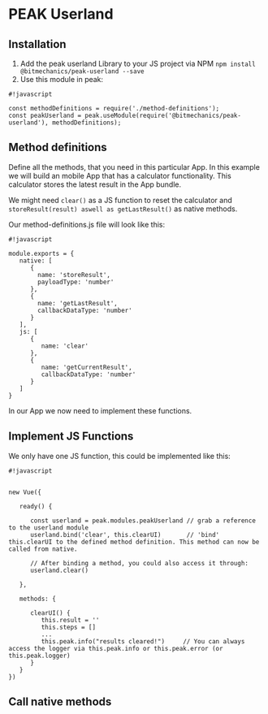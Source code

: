 # PEAK Userland #

## Installation ##

1. Add the peak userland Library to your JS project via NPM ```npm install @bitmechanics/peak-userland --save```
2. Use this module in peak:

```
#!javascript

const methodDefinitions = require('./method-definitions');
const peakUserland = peak.useModule(require('@bitmechanics/peak-userland'), methodDefinitions);
```

## Method definitions ##

Define all the methods, that you need in this particular App.
In this example we will build an mobile App that has a calculator functionality.
This calculator stores the latest result in the App bundle.

We might need ```clear()``` as a JS function to reset the calculator and ```storeResult(result) aswell as getLastResult()``` as native methods.

Our method-definitions.js file will look like this:

```
#!javascript

module.exports = {
   native: [
      {
      	name: 'storeResult',		
      	payloadType: 'number'
      },
      {
        name: 'getLastResult',
        callbackDataType: 'number'
      }
   ],
   js: [
      {
         name: 'clear'
      },
      {
         name: 'getCurrentResult',
         callbackDataType: 'number'
      }
   ]
}
```


In our App we now need to implement these functions.


## Implement JS Functions ##

We only have one JS function, this could be implemented like this:


```
#!javascript


new Vue({

   ready() {
     
      const userland = peak.modules.peakUserland // grab a reference to the userland module
      userland.bind('clear', this.clearUI)       // 'bind' this.clearUI to the defined method definition. This method can now be called from native.

      // After binding a method, you could also access it through:
      userland.clear()
     
   },

   methods: {

      clearUI() {
         this.result = ''
         this.steps = []
         ...
         this.peak.info("results cleared!")     // You can always access the logger via this.peak.info or this.peak.error (or this.peak.logger)
      }
   }
})

```

## Call native methods ##



